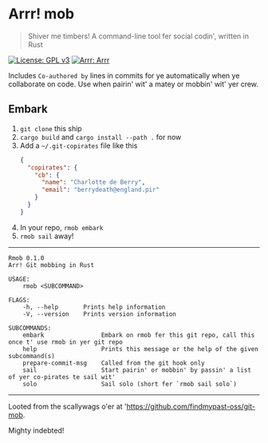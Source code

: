# Arrr! mob

> Shiver me timbers! A command-line tool fer social codin', written in Rust

[![License: GPL v3](https://img.shields.io/badge/License-GPL%20v3-blue.svg?style=flat-square)](https://www.gnu.org/licenses/gpl-3.0)
[![Arrr: Arrr](https://img.shields.io/badge/pirate-arr-yellow)]()

Includes `Co-authored by` lines in commits for ye automatically when ye collaborate on code. Use when pairin' wit' a matey or mobbin' wit' yer crew.

## Embark

1. `git clone` this ship
1. `cargo build` and `cargo install --path .` for now
1. Add a `~/.git-copirates` file like this
    ```json
    {
      "copirates": {
        "cb": {
          "name": "Charlotte de Berry",
          "email": "berrydeath@england.pir"
        }
      }
    }

    ```
1. In your repo, `rmob embark`
1. `rmob sail` away!

---
```
Rmob 0.1.0
Arr! Git mobbing in Rust

USAGE:
    rmob <SUBCOMMAND>

FLAGS:
    -h, --help       Prints help information
    -V, --version    Prints version information

SUBCOMMANDS:
    embark                Embark on rmob fer this git repo, call this once t' use rmob in yer git repo
    help                  Prints this message or the help of the given subcommand(s)
    prepare-commit-msg    Called from the git hook only
    sail                  Start pairin' or mobbin' by passin' a list of yer co-pirates te sail wit'
    solo                  Sail solo (short fer `rmob sail solo`)
```
---

Looted from the scallywags o'er at 'https://github.com/findmypast-oss/git-mob.

Mighty indebted!
